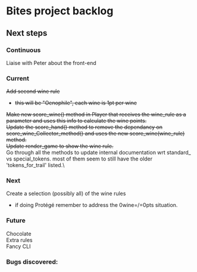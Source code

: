 # Bites project backlog

## Next steps
### Continuous
Liaise with Peter about the front-end

### Current
~~Add second wine rule~~

- ~~this will be "Oenophile", each wine is 1pt per wine~~

~~Make new score_wine() method in Player that receives the wine_rule as a parameter and uses this info to calculate the wine points.~~\
~~Update the score_hand() method to remove the dependancy on score_wine_Collector_method() and uses the new score_wine(wine_rule) method.~~\
~~Update render_game to show the wine rule.~~\
Go through all the methods to update internal documentation wrt standard_ vs special_tokens. most of them seem to still have the older 'tokens_for_trail' listed.\

### Next
Create a selection (possibly all) of the wine rules
- if doing Protégé remember to address the 0wine=/=0pts situation.

### Future
Chocolate\
Extra rules\
Fancy CLI

### Bugs discovered:
